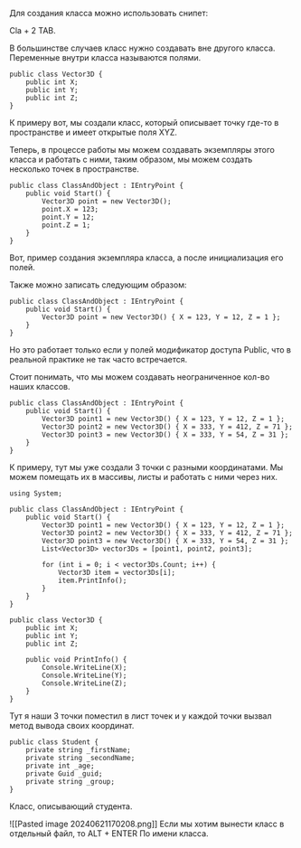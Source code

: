 Для создания класса можно использовать снипет:

Cla + 2 TAB.

В большинстве случаев класс нужно создавать вне другого класса.
Переменные внутри класса называются полями.


```Csharp
public class Vector3D {
    public int X;
    public int Y;
    public int Z;
}
```

К примеру вот, мы создали класс, который описывает точку где-то в пространстве и имеет открытые поля XYZ.

Теперь, в процессе работы мы можем создавать экземпляры этого класса и работать с ними, таким образом, мы можем создать несколько точек в пространстве.

```Csharp
public class ClassAndObject : IEntryPoint {
    public void Start() {
        Vector3D point = new Vector3D();
        point.X = 123;
        point.Y = 12;
        point.Z = 1;
    }
}
```
Вот, пример создания экземпляра класса, а после инициализация его полей.

Также можно записать следующим образом:

```Csharp
public class ClassAndObject : IEntryPoint {
    public void Start() {
        Vector3D point = new Vector3D() { X = 123, Y = 12, Z = 1 };
    }
}
```
Но это работает только если у полей модификатор доступа Public, что в реальной практике не так часто встречается.

Стоит понимать, что мы можем создавать неограниченное кол-во наших классов.

```Csharp
public class ClassAndObject : IEntryPoint {
    public void Start() {
        Vector3D point1 = new Vector3D() { X = 123, Y = 12, Z = 1 };
        Vector3D point2 = new Vector3D() { X = 333, Y = 412, Z = 71 };
        Vector3D point3 = new Vector3D() { X = 333, Y = 54, Z = 31 };
    }
}
```
К примеру, тут мы уже создали 3 точки с разными координатами. Мы можем помещать их в массивы, листы и работать с ними через них.

```CSharp
using System;

public class ClassAndObject : IEntryPoint {
    public void Start() {
        Vector3D point1 = new Vector3D() { X = 123, Y = 12, Z = 1 };
        Vector3D point2 = new Vector3D() { X = 333, Y = 412, Z = 71 };
        Vector3D point3 = new Vector3D() { X = 333, Y = 54, Z = 31 };
        List<Vector3D> vector3Ds = [point1, point2, point3];

        for (int i = 0; i < vector3Ds.Count; i++) {
            Vector3D item = vector3Ds[i];
            item.PrintInfo();
        }
    }
}

public class Vector3D {
    public int X;
    public int Y;
    public int Z;

    public void PrintInfo() {
        Console.WriteLine(X);
        Console.WriteLine(Y);
        Console.WriteLine(Z);
    }
}
```
Тут я наши 3 точки поместил в лист точек и у каждой точки вызвал метод вывода своих координат.


```Csharp
public class Student {
    private string _firstName;
    private string _secondName;
    private int _age;
    private Guid _guid;
    private string _group;
}
```
Класс, описывающий студента.

![[Pasted image 20240621170208.png]]
Если мы хотим вынести класс в отдельный файл, то ALT + ENTER По имени класса.

